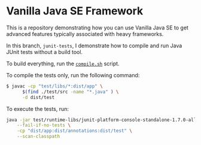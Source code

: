 # Vanilla Java SE Framework

This is a repository demonstrating how you can use Vanilla Java SE to get advanced features
typically associated with heavy frameworks.

In this branch, `junit-tests`, I demonstrate how to compile and run Java JUnit tests without a build tool.

To build everything, run the [`compile.sh`](compile.sh) script.

To compile the tests only, run the following command:

```bash
$ javac -cp "test/libs/*:dist/app" \
      $(find ./test/src -name "*.java" ) \
      -d dist/test
```

To execute the tests, run:

```bash
java -jar test/runtime-libs/junit-platform-console-standalone-1.7.0-all.jar \
    --fail-if-no-tests \
    -cp "dist/app:dist/annotations:dist/test" \
    --scan-classpath
```
